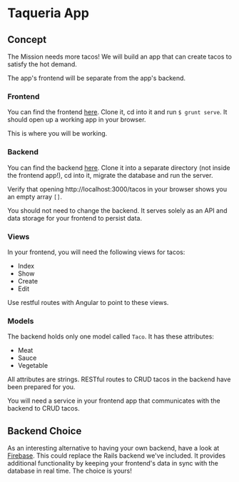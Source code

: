 # Taqueria App

## Concept
The Mission needs more tacos! We will build an app that can create tacos to satisfy the hot demand.

The app's frontend will be separate from the app's backend.

### Frontend
You can find the frontend [here](https://github.com/sf-wdi-14/taqueria_frontend). Clone it, cd into it and run `$ grunt serve`. It should open up a working app in your browser.

This is where you will be working.

### Backend
You can find the backend [here](https://github.com/sf-wdi-14/taqueria_backend). Clone it into a separate directory (not inside the frontend app!), cd into it, migrate the database and run the server.

Verify that opening http://localhost:3000/tacos in your browser shows you an empty array `[]`.

You should not need to change the backend. It serves solely as an API and data storage for your frontend to persist data.

### Views
In your frontend, you will need the following views for tacos:

* Index
* Show
* Create
* Edit

Use restful routes with Angular to point to these views.

### Models
The backend holds only one model called `Taco`. It has these attributes:

* Meat
* Sauce
* Vegetable

All attributes are strings. RESTful routes to CRUD tacos in the backend have been prepared for you.

You will need a service in your frontend app that communicates with the backend to CRUD tacos.

## Backend Choice
As an interesting alternative to having your own backend, have a look at [Firebase](https://www.firebase.com/docs/web/quickstart.html). This could replace the Rails backend we've included. It provides additional functionality by keeping your frontend's data in sync with the database in real time. The choice is yours!
